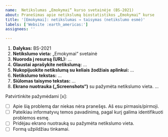```yaml
---
name:  Netikslumas „Emokymai“ kurso svetainėje (BS-2021)
about: Pranešimas apie netikslumą biostatistikos „Emokymai“ kurse
title: '[Emokymai]: netikslumas → taisymas (netikslumo esmė)'
labels: ['Website :earth_americas:']
assignees: ''

---
```


<!-- ------------------------------------------------------------------ -->
<!--                                                                    -->
<!--  Apie netikslumus TESTUOSE rašykite tiesiai dėstytojui per „Teams“ -->
<!--                                                                    -->
<!-- ------------------------------------------------------------------ -->


<!-- 
  Temos PAVADINIME apibūdinkite netikslumo esmę, kuri padėtų 
  KITIEMS SKAITYTOJAMS GREITAI SUSIORIENTUOTI, kad apie šį netikslumą jau pranešta.
  1. Palikite dalį „[Emokymai]: “;
  2. Apibūdinkite netikslumo esmę. Jei galima, tokiu formatu: netikslumas → taisymas;
  Pvz.:
  „[Emokymai]: kopppiuteris → kompiuteris (rašyba)“
  „[Emokymai]: praleistas žodis "tačiau"“


 Apačioje patvirtinkite pažymėdami [x], kad formą užpildėte tinkamai:
 Tarp [, x, ir ] tarpų neturi būti:
     GERAI:  [x]
     BLOGAI: [ x ], [ x], arba [x ]


 „GitHub“ svetainėje atsakymus rašykite „Write“, 
 o rezultatą (prieš siųsdami) peržiūrėkite „Preview“ kortelėje.


Toliau užpildykite vietas, pažymėtas daugtaškiu.
-->



1. **Dalykas:** BS-2021
2. **Netikslumo vieta:** „Emokymai“ svetainė
3. **Nuoroda į resursą (URL):** ...
4. **Glaustai aprašykite netikslumą:** ... <!-- 4: Loginė klaida, fakto klaida, skaičiavimo klaida, rašybos klaida, skyrybos klaida, nesuderinti linksniai ar pan.-->
5. **Nukopijuokite netikslumą su keliais žodžiais aplinkui:** ... <!-- Naudojamas greitai paieškai dokumente -->
6. **Netikslumo tekstas:** ...
7. **Siūlomas taisymo tekstas:** ...
8. **Ekrano nuotrauka („Screenshots“)** su pažymėta netikslumo vieta.
... 
<!-- Galite įkelti/įklijuoti paveikslą spausdami Ctrl+V -->



<!-- --------------------------------------- -->
Patvirtinkite pažymėdami [x]:

- [ ] Apie šią problemą dar niekas nėra pranešęs. Aš esu pirmasis/pirmoji.
- [ ] Pateikiau informatyvų temos pavadinimą, pagal kurį galima identifikuoti problemos esmę.
- [ ] Pridėjau ekrano nuotrauką su pažymėta netikslumo vieta.
- [ ] Formą užpildžiau tinkamai.
